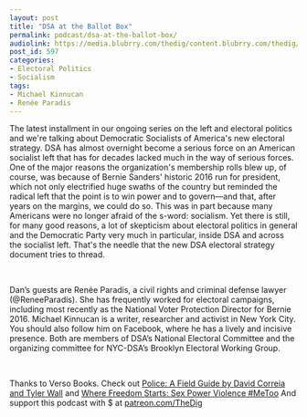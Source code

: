 ```yaml
---
layout: post
title: "DSA at the Ballot Box"
permalink: podcast/dsa-at-the-ballot-box/
audiolink: https://media.blubrry.com/thedig/content.blubrry.com/thedig/The_Dig_-_EP_103_-_KinnucanParadis.mp3
post_id: 597
categories: 
- Electoral Politics
- Socialism
tags: 
- Michael Kinnucan
- Renée Paradis
---
```


The latest installment in our ongoing series on the left and electoral politics and we're talking about Democratic Socialists of America's new electoral strategy. DSA has almost overnight become a serious force on an American socialist left that has for decades lacked much in the way of serious forces. One of the major reasons the organization's membership rolls blew up, of course, was because of Bernie Sanders' historic 2016 run for president, which not only electrified huge swaths of the country but reminded the radical left that the point is to win power and to govern—and that, after years on the margins, we could do so. This was in part because many Americans were no longer afraid of the s-word: socialism. Yet there is still, for many good reasons, a lot of skepticism about electoral politics in general and the Democratic Party very much in particular, inside DSA and across the socialist left. That's the needle that the new DSA electoral strategy document tries to thread.

 

Dan’s guests are Renée Paradis, a civil rights and criminal defense lawyer (@ReneeParadis). She has frequently worked for electoral campaigns, including most recently as the National Voter Protection Director for Bernie 2016. Michael Kinnucan is a writer, researcher and activist in New York City. You should also follow him on Facebook, where he has a lively and incisive presence. Both are members of DSA’s National Electoral Committee and the organizing committee for NYC-DSA’s Brooklyn Electoral Working Group.

 

Thanks to Verso Books. Check out [Police: A Field Guide by David Correia and Tyler Wall](versobooks.com/books/2530-police) and [Where Freedom Starts: Sex Power Violence #MeToo](versobooks.com/blogs/3635-where-freedom-starts-sex-power-violence-metoo) And support this podcast with $ at [patreon.com/TheDig](patreon.com/TheDig)

 